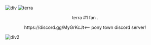 ![div](https://i.imgur.com/n1oCvyI.png)
   ![terra](https://i.imgur.com/uV72TeM.png)
<p align="center"   ![image](https://github.com/user-attachments/assets/994dacd8-14e5-4aa2-a8b6-138dd5bdc7f8) </p>

   <p align="center"> terra #1 fan . </p>
<p align="center">   https://discord.gg/MyGrKcJt<-- pony town discord server! </p>

![div2](https://github.com/user-attachments/assets/a8291095-4295-4501-b970-b729fb52600e)
